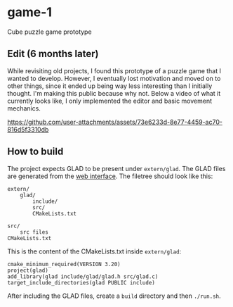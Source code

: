 # game-1
Cube puzzle game prototype

## Edit (6 months later)

While revisiting old projects, I found this prototype of a puzzle game that I wanted to develop. 
However, I eventually lost motivation and moved on to other things, since it ended up being way 
less interesting than I initially thought.
I'm making this public because why not.
Below a video of what it currently looks like, I only implemented the editor and basic
movement mechanics.

https://github.com/user-attachments/assets/73e6233d-8e77-4459-ac70-816d5f3310db


## How to build

The project expects GLAD to be present under `extern/glad`.
The GLAD files are generated from the [web interface](https://glad.dav1d.de/).
The filetree should look like this:

```
extern/
    glad/
        include/
        src/
        CMakeLists.txt
    
src/
    src files
CMakeLists.txt
```

This is the content of the CMakeLists.txt inside `extern/glad`:

```
cmake_minimum_required(VERSION 3.20)
project(glad)
add_library(glad include/glad/glad.h src/glad.c)
target_include_directories(glad PUBLIC include)
```

After including the GLAD files, create a `build` directory and then `./run.sh`.
